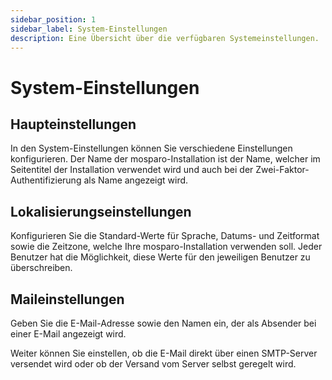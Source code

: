 ```yaml
---
sidebar_position: 1
sidebar_label: System-Einstellungen
description: Eine Übersicht über die verfügbaren Systemeinstellungen.
---
```


# System-Einstellungen

## Haupteinstellungen

In den System-Einstellungen können Sie verschiedene Einstellungen konfigurieren. Der Name der mosparo-Installation ist der Name, welcher im Seitentitel der Installation verwendet wird und auch bei der Zwei-Faktor-Authentifizierung als Name angezeigt wird.

## Lokalisierungseinstellungen

Konfigurieren Sie die Standard-Werte für Sprache, Datums- und Zeitformat sowie die Zeitzone, welche Ihre mosparo-Installation verwenden soll. Jeder Benutzer hat die Möglichkeit, diese Werte für den jeweiligen Benutzer zu überschreiben.

## Maileinstellungen

Geben Sie die E-Mail-Adresse sowie den Namen ein, der als Absender bei einer E-Mail angezeigt wird.

Weiter können Sie einstellen, ob die E-Mail direkt über einen SMTP-Server versendet wird oder ob der Versand vom Server selbst geregelt wird.
